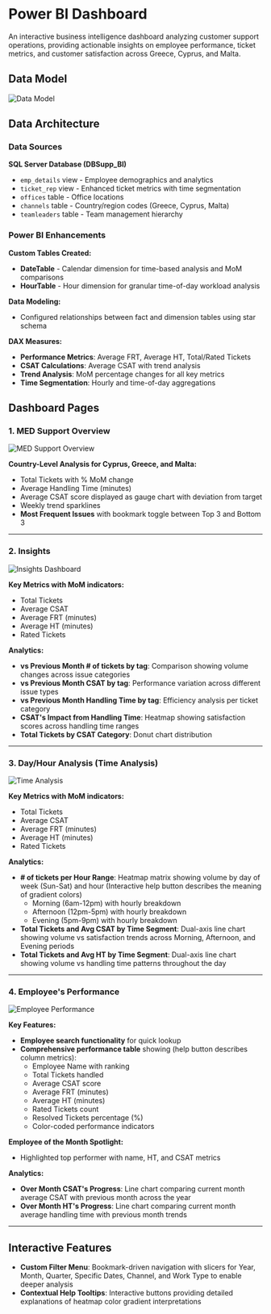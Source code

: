 # Power BI Dashboard

An interactive business intelligence dashboard analyzing customer support operations, providing actionable insights on employee performance, ticket metrics, and customer satisfaction across Greece, Cyprus, and Malta.

## Data Model

![Data Model](.images/model_BI.png)

## Data Architecture

### Data Sources

**SQL Server Database (DBSupp_BI)**
- `emp_details` view - Employee demographics and analytics
- `ticket_rep` view - Enhanced ticket metrics with time segmentation
- `offices` table - Office locations
- `channels` table - Country/region codes (Greece, Cyprus, Malta)
- `teamleaders` table - Team management hierarchy

### Power BI Enhancements

**Custom Tables Created:**
- **DateTable** - Calendar dimension for time-based analysis and MoM comparisons
- **HourTable** - Hour dimension for granular time-of-day workload analysis

**Data Modeling:**
- Configured relationships between fact and dimension tables using star schema

**DAX Measures:**
- **Performance Metrics**: Average FRT, Average HT, Total/Rated Tickets
- **CSAT Calculations**: Average CSAT with trend analysis
- **Trend Analysis**: MoM percentage changes for all key metrics
- **Time Segmentation**: Hourly and time-of-day aggregations

## Dashboard Pages

### 1. MED Support Overview

![MED Support Overview](.images/Overview.png)

**Country-Level Analysis for Cyprus, Greece, and Malta:**
- Total Tickets with % MoM change
- Average Handling Time (minutes)
- Average CSAT score displayed as gauge chart with deviation from target
- Weekly trend sparklines
- **Most Frequent Issues** with bookmark toggle between Top 3 and Bottom 3

---

### 2. Insights

![Insights Dashboard](.images/Insights.png)

**Key Metrics with MoM indicators:**
- Total Tickets
- Average CSAT
- Average FRT (minutes)
- Average HT (minutes)
- Rated Tickets

**Analytics:**
- **vs Previous Month # of tickets by tag**: Comparison showing volume changes across issue categories
- **vs Previous Month CSAT by tag**: Performance variation across different issue types
- **vs Previous Month Handling Time by tag**: Efficiency analysis per ticket category
- **CSAT's Impact from Handling Time**: Heatmap showing satisfaction scores across handling time ranges
- **Total Tickets by CSAT Category**: Donut chart distribution

---

### 3. Day/Hour Analysis (Time Analysis)

![Time Analysis](.images/Time_Analysis.png)

**Key Metrics with MoM indicators:**
- Total Tickets
- Average CSAT
- Average FRT (minutes)
- Average HT (minutes)
- Rated Tickets

**Analytics:**
- **# of tickets per Hour Range**: Heatmap matrix showing volume by day of week (Sun-Sat) and hour (Interactive help button describes the meaning of gradient colors)
  - Morning (6am-12pm) with hourly breakdown
  - Afternoon (12pm-5pm) with hourly breakdown
  - Evening (5pm-9pm) with hourly breakdown
- **Total Tickets and Avg CSAT by Time Segment**: Dual-axis line chart showing volume vs satisfaction trends across Morning, Afternoon, and Evening periods
- **Total Tickets and Avg HT by Time Segment**: Dual-axis line chart showing volume vs handling time patterns throughout the day

---

### 4. Employee's Performance

![Employee Performance](.images/Employees_Performance.png)

**Key Features:**
- **Employee search functionality** for quick lookup
- **Comprehensive performance table** showing (help button describes column metrics):
  - Employee Name with ranking
  - Total Tickets handled
  - Average CSAT score
  - Average FRT (minutes)
  - Average HT (minutes)
  - Rated Tickets count
  - Resolved Tickets percentage (%)
  - Color-coded performance indicators

**Employee of the Month Spotlight:**
- Highlighted top performer with name, HT, and CSAT metrics

**Analytics:**
- **Over Month CSAT's Progress**: Line chart comparing current month average CSAT with previous month across the year
- **Over Month HT's Progress**: Line chart comparing current month average handling time with previous month trends

---

## Interactive Features

- **Custom Filter Menu**: Bookmark-driven navigation with slicers for Year, Month, Quarter, Specific Dates, Channel, and Work Type to enable deeper analysis
- **Contextual Help Tooltips**: Interactive buttons providing detailed explanations of heatmap color gradient interpretations
